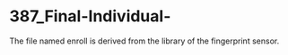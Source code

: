 # 387_Final-Individual-

The file named enroll is derived from the library of the fingerprint sensor. 
